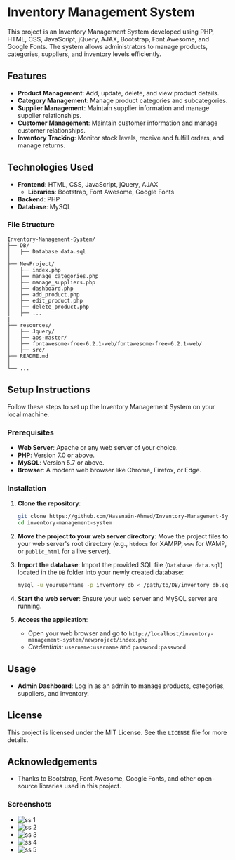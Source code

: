 # Inventory Management System

This project is an Inventory Management System developed using PHP, HTML, CSS, JavaScript, jQuery, AJAX, Bootstrap, Font Awesome, and Google Fonts. The system allows administrators to manage products, categories, suppliers, and inventory levels efficiently.

## Features

- **Product Management**: Add, update, delete, and view product details.
- **Category Management**: Manage product categories and subcategories.
- **Supplier Management**: Maintain supplier information and manage supplier relationships.
- **Customer Management**: Maintain customer information and manage customer relationships.
- **Inventory Tracking**: Monitor stock levels, receive and fulfill orders, and manage returns.

## Technologies Used

- **Frontend**: HTML, CSS, JavaScript, jQuery, AJAX
  - **Libraries**: Bootstrap, Font Awesome, Google Fonts
- **Backend**: PHP
- **Database**: MySQL


### File Structure

```
Inventory-Management-System/
├── DB/
│   ├── Database data.sql
│
├── NewProject/
│   ├── index.php
│   ├── manage_categories.php
│   ├── manage_suppliers.php
│   ├── dashboard.php
│   ├── add_product.php
│   ├── edit_product.php
│   ├── delete_product.php
│   ├── ...
|
├── resources/
│   ├── Jquery/
│   ├── aos-master/
│   ├── fontawesome-free-6.2.1-web/fontawesome-free-6.2.1-web/
│   ├── src/
├── README.md
│
└── ...
```

## Setup Instructions

Follow these steps to set up the Inventory Management System on your local machine.

### Prerequisites

- **Web Server**: Apache or any web server of your choice.
- **PHP**: Version 7.0 or above.
- **MySQL**: Version 5.7 or above.
- **Browser**: A modern web browser like Chrome, Firefox, or Edge.

### Installation

1. **Clone the repository**:
   ```bash
   git clone https://github.com/Hassnain-Ahmed/Inventory-Management-System.git
   cd inventory-management-system
   ```

2. **Move the project to your web server directory**:
   Move the project files to your web server's root directory (e.g., `htdocs` for XAMPP, `www` for WAMP, or `public_html` for a live server).


3. **Import the database**:
   Import the provided SQL file (`Database data.sql`) located in the `DB` folder into your newly created database:
   ```bash
   mysql -u yourusername -p inventory_db < /path/to/DB/inventory_db.sql
   ```

4. **Start the web server**:
   Ensure your web server and MySQL server are running.

5. **Access the application**:
   - Open your web browser and go to `http://localhost/inventory-management-system/newproject/index.php`
   - *Credentials:* `username:username` and `password:password`

## Usage

- **Admin Dashboard**: Log in as an admin to manage products, categories, suppliers, and inventory.

## License

This project is licensed under the MIT License. See the `LICENSE` file for more details.

## Acknowledgements

- Thanks to Bootstrap, Font Awesome, Google Fonts, and other open-source libraries used in this project.

### Screenshots

- ![ss 1](https://i.imgur.com/PKJvTex.png)
- ![ss 2](https://i.imgur.com/NJKwLSn.png)
- ![ss 3](https://i.imgur.com/Mv3o8Eh.png)
- ![ss 4](https://i.imgur.com/KiYJDWX.png)
- ![ss 5](https://i.imgur.com/jtwZkS4.png)

